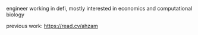 engineer working in defi, mostly interested in economics and computational biology

previous work: https://read.cv/ahzam

